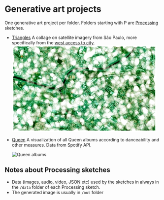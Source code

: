 # Generative art projects

One generative art project per folder. Folders starting with P are [Processing](processing.org) sketches.

* [Triangles](/PTriangles)
  A collage on satellite imagery from São Paulo, more specifically from the [west access to city](https://www.google.se/maps/@-23.5254695,-46.7478157,14.44z).
  ![SaoPaulo sketch](/PTriangles/out/ssmall.jpg)
* [Queen](/pySpotifyAlbumFeatures)
  A visualization of all Queen albums according to danceability and other measures. Data from Spotify API.
  
  ![Queen albums](/pySpotifyAlbumFeatures/nodebox/QueenAlbumFeaturesSmall.png)


## Notes about Processing sketches
* Data (images, audio, video, JSON etc) used by the sketches in always in the `/data` folder of each Processing sketch.
* The generated image is usually in `/out` folder